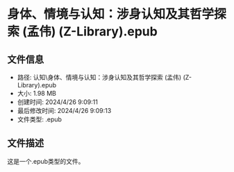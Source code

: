 ﻿# 身体、情境与认知：涉身认知及其哲学探索 (孟伟) (Z-Library).epub

## 文件信息
- 路径: 认知\身体、情境与认知：涉身认知及其哲学探索 (孟伟) (Z-Library).epub
- 大小: 1.98 MB
- 创建时间: 2024/4/26 9:09:11
- 最后修改时间: 2024/4/26 9:09:13
- 文件类型: .epub

## 文件描述
这是一个.epub类型的文件。

